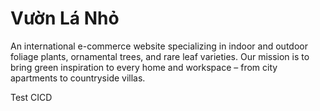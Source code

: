# Vườn Lá Nhỏ
An international e-commerce website specializing in indoor and outdoor foliage plants, ornamental trees, and rare leaf varieties. Our mission is to bring green inspiration to every home and workspace – from city apartments to countryside villas.

Test CICD 